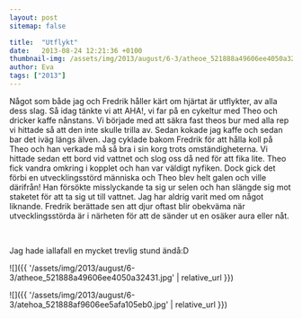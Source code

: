```yaml
---
layout: post
sitemap: false

title:  "Utflykt"
date:   2013-08-24 12:21:36 +0100
thumbnail-img: /assets/img/2013/august/6-3/atheoe_521888a49606ee4050a32431.jpg
author: Eva
tags: ["2013"]
---
```


Något som både jag och Fredrik håller kärt om hjärtat är utflykter, av alla dess slag. Så idag tänkte vi att AHA!, vi far på en cykeltur med Theo och dricker kaffe nånstans. Vi började med att säkra fast theos bur med alla rep vi hittade så att den inte skulle trilla av. Sedan kokade jag kaffe och sedan bar det iväg längs älven. Jag cyklade bakom Fredrik för att hålla koll på Theo och han verkade må så bra i sin korg trots omständigheterna. Vi hittade sedan ett bord vid vattnet och slog oss då ned för att fika lite. Theo fick vandra omkring i kopplet och han var väldigt nyfiken. Dock gick det förbi en utvecklingsstörd människa och Theo blev helt galen och ville därifrån! Han försökte misslyckande ta sig ur selen och han slängde sig mot staketet för att ta sig ut till vattnet. Jag har aldrig varit med om något liknande. Fredrik berättade sen att djur oftast blir obekväma när utvecklingsstörda är i närheten för att de sänder ut en osäker aura eller nåt. 




 




Jag hade iallafall en mycket trevlig stund ändå:D

![]({{ '/assets/img/2013/august/6-3/atheoe_521888a49606ee4050a32431.jpg'  | relative_url }})

![]({{ '/assets/img/2013/august/6-3/atehoa_521888af9606ee5afa105eb0.jpg'  | relative_url }})

